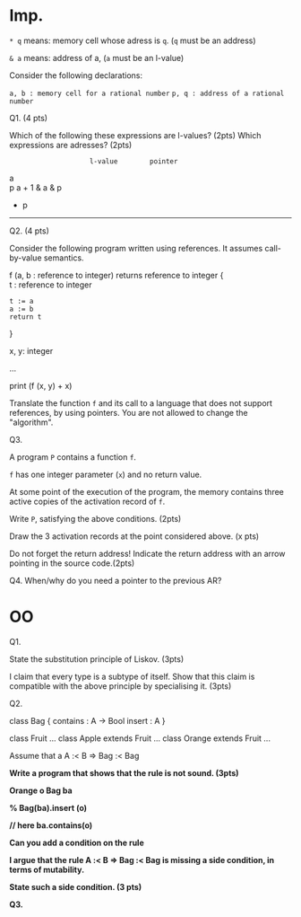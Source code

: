 Imp.
====


`* q` means: memory cell whose adress is `q`. (`q` must be an address)

`& a` means: address of a, (`a` must be an l-value)

Consider the following declarations:

`a, b : memory cell for a rational number`
`p, q : address of a rational number`

Q1. (4 pts)

Which of the following these expressions are l-values? (2pts) Which expressions are adresses? (2pts)

                        l-value        pointer
a                        
p
a + 1
& a
& p
* p



----------------------

Q2. (4 pts)

Consider the following program written using
references. It assumes call-by-value semantics.

f (a, b : reference to integer) returns reference to integer {    
    t : reference to integer

    t := a
    a := b
    return t
}


x, y: integer

...

print (f (x, y) + x)


Translate the function `f` and its call to a language that does not support
references, by using pointers. You are not allowed to change the "algorithm". 


Q3.

A program `P` contains a function `f`.

`f` has one integer parameter (`x`) and no return value.

At some point of the execution of the program, the memory contains three active
copies of the activation record of `f`.

Write `P`, satisfying the above conditions. (2pts)

Draw the 3 activation records at the point considered above. (x pts)

Do not forget the return address! Indicate the return address with an arrow pointing in the
source code.(2pts)


Q4. When/why do you need a pointer to the previous AR?

OO
===

Q1. 

State the substitution principle of Liskov. (3pts) 

I claim that every type is a subtype of itself. Show that this claim is compatible with 
the above principle by specialising it. (3pts)

Q2. 

class Bag<A> {
    contains : A -> Bool
    insert : A
}

class Fruit ...
class Apple  extends Fruit ...
class Orange extends Fruit ...


Assume that a A :< B => Bag<A> :< Bag<B>

Write a program that shows that the rule is not sound. (3pts)

Orange o
Bag<Apple> ba

% Bag<Fruit>(ba).insert (o)

// here ba.contains(o)


Can you add a condition on the rule 


I argue that the rule A :< B => Bag<A> :< Bag<B> is missing a side condition,
in terms of mutability.

State such a side condition. (3 pts)

Q3. 